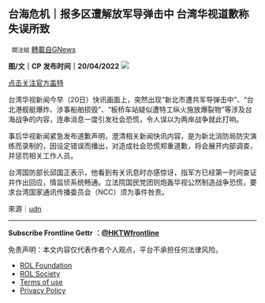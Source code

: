 
## 台海危机｜报多区遭解放军导弹击中 台湾华视道歉称失误所致
` 關注組` [轉載自GNews](https://gnews.org/zh-hans/2377850/)

**图/文｜CP**
**发布时间｜20/04/2022**
 ![](https://assets.gnews.org/wp-content/uploads/2022/04/台海危機｜報多區遭解放軍導彈擊中-台灣華視道歉稱失誤所致.jpg) 

[点击关注官方盖特](https://www.gettr.com/user/hktwfrontline)

台湾华视新闻今早（20日）快讯画面上，突然出现“新北市遭共军导弹击中”、“台北港舰艇爆炸、涉事船舶损毁”、“板桥车站疑似遭特工纵火施放爆裂物”等涉及台海战争的内容，连串消息一度引发社会恐慌，令人误以为两岸战争就此打响。
 
事后华视新闻紧急发布道歉声明，澄清相关新闻快讯内容，是为新北消防局防灾演练而录制的，因设定错误而播出，对造成社会恐慌郑重道歉，将会展开内部调查，并惩罚相关工作人员。
 
台湾国防部长邱国正表示，他看到有关讯息时亦感惊讶，指军方已经第一时间查证并作出回应，情监侦系统畅通。立法院国民党团则炮轰华视公然制造战争恐慌，要求台湾国家通讯传播委员会（NCC）须为事件咎责。
 
來源｜[udn](https://stars.udn.com/star/story/10088/6252248)
 
* * *
 
**Subscribe Frontline Gettr** **：**[**@HKTWfrontline**](https://www.gettr.com/user/hktwfrontline)

免责声明：本文内容仅代表作者个人观点，平台不承担任何法律风险。
  
- [ROL Foundation](https://rolfoundation.org/)
- [ROL Society](https://rolsociety.org/)
- [Terms of use](https://gnews.org/terms-of-use-3/)
- [Privacy Policy](https://gnews.org/privacy-policy/)
